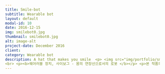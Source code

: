 ```yaml
---
title: Smile-bot
subtitle: Wearable bot
layout: default
modal-id: 10
date: 2016-12-15
img: smilebot0.jpg
thumbnail: smilebot0.jpg
alt: image-alt
project-date: December 2016
client:
category: Wearable bot
description: A hat that makes you smile  <p> <img src="img/portfolio/smilebot3.jpg" class="img-responsive img-centered" alt=""> </p> <p> <img src="img/portfolio/smilebot11.jpg" class="img-responsive img-centered" alt=""> </p> <p><b>Wearable device, Cyborg – Robot as Body Parts </b></p> <p>The name of this piece is called, [Laughter Robot].‘Laughter Robot’ does not match the requirements of any other robots. Robots should have minimal subjectivity to move under its own judgment, but this is not the case. Every movements should be externally operated on this device. Neverthless, I’m calling it a robot, not a machine. This is because it is a device that helps movements of other cyborgs, and an extension of body parts that reflects reality. </p> <p>In modern society, anyone can become a cyborg. If you have a functioning machine attached to your body, you can say that your a cyborg. Based on this concept of cyborg, this device is a robot that makes people laugh when attached to the body. This object/robot that makes people smile was created to reflect the extreme reality, where we are often forced to laugh by environmental requirements. </p>
<br> <p><b>웨어러블 장치, 사이보그 - 몸의 연장선으로서의 로봇 </b></p> <p>본 작품의 이름은  “웃게만드는 로봇" 이다. ‘웃게 만드는 로봇’은 결코 로봇의 요건에 부합되지 못한다. 로봇은 스스로의 판단하에 움직이는 최소한의 주체성을 지녀야 하지만 이 장치는 결코 그렇지 않기 때문이다. 장치의 모든 움직임은 외부적으로 조작해야 한다. 하지만 본인은 기계라고 하지 않고 로봇이라고 명명했다. 그것은 몸의 연장선으로써, 사이보그의 움직임을 도와주는 동반자이자 현실을 반영하는 장치이기 때문이다.</p> <p>현대 사회에서는 누구든지 사이보그가 될 수 있다. 만약 자신의 몸에 기계를 부착해 기계의 기능을 활용한다면 그는 사이보그라고 말할 수 있다. 사이보그적인 개념을 가지고 와서 이 장치는 몸에 부착해 인간을 웃게 만드는 로봇이다. 외부의 환경에 의해서 강압 아닌 강압적으로 웃어야 하는 현실을 적극적으로 반영하기 위해 태어난, 인간을 미소짓게 만드는 물체이자 로봇이다.</p>
---
```

